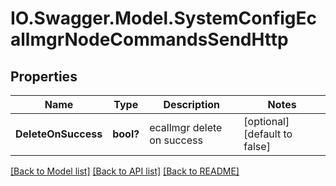 # IO.Swagger.Model.SystemConfigEcallmgrNodeCommandsSendHttp
## Properties

Name | Type | Description | Notes
------------ | ------------- | ------------- | -------------
**DeleteOnSuccess** | **bool?** | ecallmgr delete on success | [optional] [default to false]

[[Back to Model list]](../README.md#documentation-for-models) [[Back to API list]](../README.md#documentation-for-api-endpoints) [[Back to README]](../README.md)

